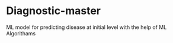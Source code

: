 # Diagnostic-master
ML model for predicting disease at initial level
with the help  of  ML Algorithams
